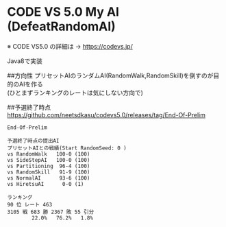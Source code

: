 CODE VS 5.0 My AI (DefeatRandomAI)
=================================

※ CODE VS5.0 の詳細は → https://codevs.jp/  

Java8で実装  


##方向性
プリセットAIのランダムAI(RandomWalk,RandomSkill)を倒すのが目的のAIを作る  
(ひとまずランキングのレートは気にしない方向で)



##予選終了時点
https://github.com/neetsdkasu/codevs5.0/releases/tag/End-Of-Prelim
 	
	End-Of-Prelim
	
	予選終了時点の提出AI
	プリセットAIとの戦績(Start RandomSeed: 0 )
	vs RandomWalk   100-0 (100)
	vs SideStepAI   100-0 (100)
	vs Partitioning  96-4 (100)
	vs RandomSkill   91-9 (100)
	vs NormalAI      93-6 (100)
	vs HiretsuAI      0-0 (1)
	
	ランキング
	90 位 レート 463
	3105 戦 683 勝 2367 敗 55 引分
	        22.0%   76.2%   1.8%


